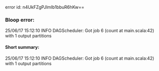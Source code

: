 error id: n4UkFZgPJlmIb1bbuR6hKw==
### Bloop error:

25/06/17 15:12:10 INFO DAGScheduler: Got job 6 (count at main.scala:42) with 1 output partitions
#### Short summary: 

25/06/17 15:12:10 INFO DAGScheduler: Got job 6 (count at main.scala:42) with 1 output partitions